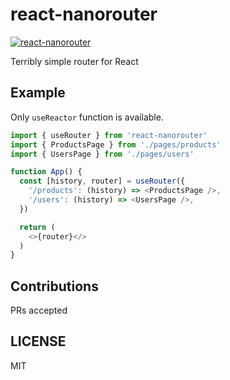 # react-nanorouter
[![react-nanorouter](https://circleci.com/gh/IzumiSy/react-nanorouter.svg?style=svg)](https://github.com/IzumiSy/react-nanorouter)

Terribly simple router for React

## Example
Only `useReactor` function is available.
```javascript
import { useRouter } from 'react-nanorouter'
import { ProductsPage } from './pages/products'
import { UsersPage } from './pages/users'

function App() {
  const [history, router] = useRouter({
    '/products': (history) => <ProductsPage />,
    '/users': (history) => <UsersPage />,
  })

  return (
    <>{router}</>
  )
}
```

## Contributions
PRs accepted

## LICENSE
MIT

